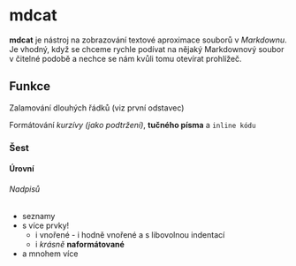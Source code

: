 # mdcat

**mdcat** je nástroj na zobrazování textové aproximace souborů v _Markdownu_.
Je vhodný, když se chceme rychle podívat na nějaký Markdownový soubor v
čitelné podobě a nechce se nám kvůli tomu otevírat prohlížeč.

## Funkce
Zalamování dlouhých řádků (viz první odstavec)

Formátování *kurzívy (jako podtržení)*, **tučného písma** a `inline kódu`

### Šest
#### Úrovní
###### Nadpisů

- seznamy
- s více prvky!
    - i vnořené
                               - i hodně vnořené a s libovolnou indentací
    - i _krásně_ **naformátované**
- a mnohem více

